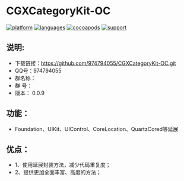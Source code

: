 # CGXCategoryKit-OC

 [![platform](https://img.shields.io/badge/platform-iOS-blue.svg?style=plastic)](#)
 [![languages](https://img.shields.io/badge/language-objective--c-blue.svg)](#) 
 [![cocoapods](https://img.shields.io/badge/cocoapods-supported-4BC51D.svg?style=plastic)](https://cocoapods.org/pods/CGXCategoryKit-OC)
 [![support](https://img.shields.io/badge/support-ios%208%2B-orange.svg)](#) 
 
## 说明:
- 下载链接：https://github.com/974794055/CGXCategoryKit-OC.git
-  QQ号：974794055
-  群名称：
-  群   号：
-  版本： 0.0.9
## 功能：    
-  Foundation、UIKit、UIControl、CoreLocation、QuartzCored等延展
 ## 优点：
-  1、使用延展封装方法，减少代码重复度；
-  2、提供更加全面丰富、高度的方法； 











